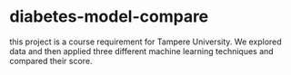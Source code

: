 # diabetes-model-compare
this project is a course requirement for Tampere University. We explored data and then applied three different machine learning techniques and compared their score.
